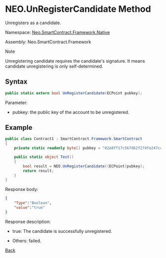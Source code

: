 # NEO.UnRegisterCandidate Method

Unregisters as a candidate.

Namespace: [Neo.SmartContract.Framework.Native](../../native.md)

Assembly: Neo.SmartContract.Framework

> [!Note]
>
> Unregistering candidate requires the candidate's signature. It means candidate unregistering is only self-determined. 

## Syntax

```c#
public static extern bool UnRegisterCandidate(ECPoint pubkey);
```

Parameter:

- pubkey: the public key of the account to be unregistered.

## Example

```c#
public class Contract1 : SmartContract.Framework.SmartContract
{
    private static readonly byte[] pubkey = "02e8ff17c567d62f274fe247cc884a2a6cd3b8fd0d779a8c5856289a560accacb4".HexToBytes();

    public static object Test()
    {
        bool result = NEO.UnRegisterCandidate((ECPoint)pubkey);
        return result;
    }
}
```

Response body:

```json
{
	"Type":"Boolean",
	"value":"true"
}
```

Response description:

- true: The candidate is successfully unregistered.

- Others: failed.

[Back](../Neo.md)